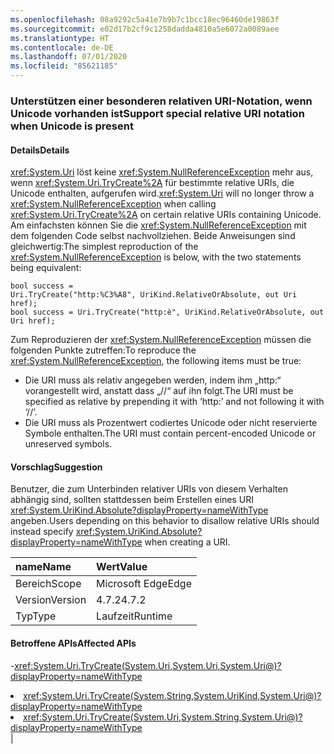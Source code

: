 ```yaml
---
ms.openlocfilehash: 08a9292c5a41e7b9b7c1bcc18ec96460de19863f
ms.sourcegitcommit: e02d17b2cf9c1258dadda4810a5e6072a0089aee
ms.translationtype: HT
ms.contentlocale: de-DE
ms.lasthandoff: 07/01/2020
ms.locfileid: "85621185"
---
```

### <a name="support-special-relative-uri-notation-when-unicode-is-present"></a><span data-ttu-id="c906f-101">Unterstützen einer besonderen relativen URI-Notation, wenn Unicode vorhanden ist</span><span class="sxs-lookup"><span data-stu-id="c906f-101">Support special relative URI notation when Unicode is present</span></span>

#### <a name="details"></a><span data-ttu-id="c906f-102">Details</span><span class="sxs-lookup"><span data-stu-id="c906f-102">Details</span></span>

<span data-ttu-id="c906f-103"><xref:System.Uri> löst keine <xref:System.NullReferenceException> mehr aus, wenn <xref:System.Uri.TryCreate%2A> für bestimmte relative URIs, die Unicode enthalten, aufgerufen wird.</span><span class="sxs-lookup"><span data-stu-id="c906f-103"><xref:System.Uri> will no longer throw a <xref:System.NullReferenceException> when calling <xref:System.Uri.TryCreate%2A> on certain relative URIs containing Unicode.</span></span> <span data-ttu-id="c906f-104">Am einfachsten können Sie die <xref:System.NullReferenceException> mit dem folgenden Code selbst nachvollziehen. Beide Anweisungen sind gleichwertig:</span><span class="sxs-lookup"><span data-stu-id="c906f-104">The simplest reproduction of the <xref:System.NullReferenceException> is below, with the two statements being equivalent:</span></span><pre><code class="lang-csharp">bool success = Uri.TryCreate(&quot;http:%C3%A8&quot;, UriKind.RelativeOrAbsolute, out Uri href);&#13;&#10;bool success = Uri.TryCreate(&quot;http:&#232;&quot;, UriKind.RelativeOrAbsolute, out Uri href);&#13;&#10;</code></pre><span data-ttu-id="c906f-105">Zum Reproduzieren der <xref:System.NullReferenceException> müssen die folgenden Punkte zutreffen:</span><span class="sxs-lookup"><span data-stu-id="c906f-105">To reproduce the <xref:System.NullReferenceException>, the following items must be true:</span></span><ul><li><span data-ttu-id="c906f-106">Die URI muss als relativ angegeben werden, indem ihm „http:“ vorangestellt wird, anstatt dass „//“ auf ihn folgt.</span><span class="sxs-lookup"><span data-stu-id="c906f-106">The URI must be specified as relative by prepending it with ‘http:’ and not following it with ‘//’.</span></span></li><li><span data-ttu-id="c906f-107">Die URI muss als Prozentwert codiertes Unicode oder nicht reservierte Symbole enthalten.</span><span class="sxs-lookup"><span data-stu-id="c906f-107">The URI must contain percent-encoded Unicode or unreserved symbols.</span></span></li></ul>

#### <a name="suggestion"></a><span data-ttu-id="c906f-108">Vorschlag</span><span class="sxs-lookup"><span data-stu-id="c906f-108">Suggestion</span></span>

<span data-ttu-id="c906f-109">Benutzer, die zum Unterbinden relativer URIs von diesem Verhalten abhängig sind, sollten stattdessen beim Erstellen eines URI <xref:System.UriKind.Absolute?displayProperty=nameWithType> angeben.</span><span class="sxs-lookup"><span data-stu-id="c906f-109">Users depending on this behavior to disallow relative URIs should instead specify <xref:System.UriKind.Absolute?displayProperty=nameWithType> when creating a URI.</span></span>

| <span data-ttu-id="c906f-110">name</span><span class="sxs-lookup"><span data-stu-id="c906f-110">Name</span></span>    | <span data-ttu-id="c906f-111">Wert</span><span class="sxs-lookup"><span data-stu-id="c906f-111">Value</span></span>       |
|:--------|:------------|
| <span data-ttu-id="c906f-112">Bereich</span><span class="sxs-lookup"><span data-stu-id="c906f-112">Scope</span></span>   |<span data-ttu-id="c906f-113">Microsoft Edge</span><span class="sxs-lookup"><span data-stu-id="c906f-113">Edge</span></span>|
|<span data-ttu-id="c906f-114">Version</span><span class="sxs-lookup"><span data-stu-id="c906f-114">Version</span></span>|<span data-ttu-id="c906f-115">4.7.2</span><span class="sxs-lookup"><span data-stu-id="c906f-115">4.7.2</span></span>|
|<span data-ttu-id="c906f-116">Typ</span><span class="sxs-lookup"><span data-stu-id="c906f-116">Type</span></span>|<span data-ttu-id="c906f-117">Laufzeit</span><span class="sxs-lookup"><span data-stu-id="c906f-117">Runtime</span></span>

#### <a name="affected-apis"></a><span data-ttu-id="c906f-118">Betroffene APIs</span><span class="sxs-lookup"><span data-stu-id="c906f-118">Affected APIs</span></span>

-<xref:System.Uri.TryCreate(System.Uri,System.Uri,System.Uri@)?displayProperty=nameWithType></li><li><xref:System.Uri.TryCreate(System.String,System.UriKind,System.Uri@)?displayProperty=nameWithType></li><li><xref:System.Uri.TryCreate(System.Uri,System.String,System.Uri@)?displayProperty=nameWithType></li></ul>|
